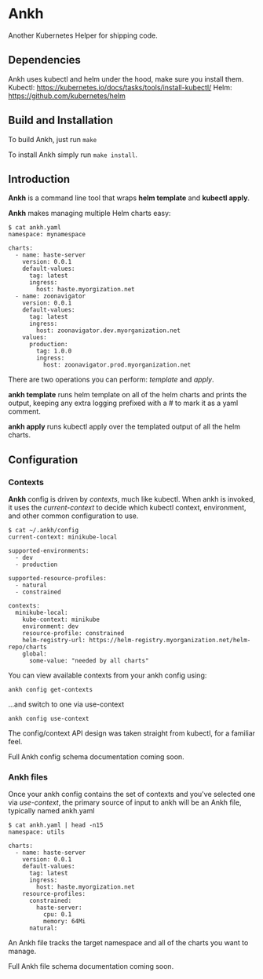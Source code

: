 # Ankh

Another Kubernetes Helper for shipping code.

## Dependencies
Ankh uses kubectl and helm under the hood, make sure you install them.
Kubectl: https://kubernetes.io/docs/tasks/tools/install-kubectl/
Helm: https://github.com/kubernetes/helm

## Build and Installation
To build Ankh, just run `make`

To install Ankh simply run `make install`.

## Introduction

**Ankh** is a command line tool that wraps **helm template** and **kubectl apply**.

**Ankh** makes managing multiple Helm charts easy:

```
$ cat ankh.yaml
namespace: mynamespace

charts:
  - name: haste-server
    version: 0.0.1
    default-values:
      tag: latest
      ingress:
        host: haste.myorgization.net
  - name: zoonavigator
    version: 0.0.1
    default-values:
      tag: latest
      ingress:
        host: zoonavigator.dev.myorganization.net
    values:
      production:
        tag: 1.0.0
        ingress:
          host: zoonavigator.prod.myorganization.net
```

There are two operations you can perform: *template* and *apply*.

**ankh template** runs helm template on all of the helm charts and prints the output, keeping any extra logging prefixed with a # to mark it as a yaml comment.

**ankh apply** runs kubectl apply over the templated output of all the helm charts.

## Configuration

### Contexts

**Ankh** config is driven by *contexts*, much like kubectl. When ankh is invoked, it uses the *current-context* to decide which kubectl context, environment, and other common configuration to use.

```
$ cat ~/.ankh/config
current-context: minikube-local

supported-environments:
  - dev
  - production

supported-resource-profiles:
  - natural
  - constrained

contexts:
  minikube-local:
    kube-context: minikube
    environment: dev
    resource-profile: constrained
    helm-registry-url: https://helm-registry.myorganization.net/helm-repo/charts
    global:
      some-value: "needed by all charts"
```

You can view available contexts from your ankh config using:

```
ankh config get-contexts
```

...and switch to one via use-context

```
ankh config use-context
```

The config/context API design was taken straight from kubectl, for a familiar feel.

Full Ankh config schema documentation coming soon.

### Ankh files

Once your ankh config contains the set of contexts and you've selected one via *use-context*, the primary source of input to ankh will be an Ankh file, typically named ankh.yaml

```
$ cat ankh.yaml | head -n15
namespace: utils

charts:
  - name: haste-server
    version: 0.0.1
    default-values:
      tag: latest
      ingress:
        host: haste.myorgization.net
    resource-profiles:
      constrained:
        haste-server:
          cpu: 0.1
          memory: 64Mi
      natural:
```

An Ankh file tracks the target namespace and all of the charts you want to manage.

Full Ankh file schema documentation coming soon.
